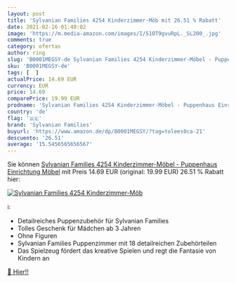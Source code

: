 ```yaml
---
layout: post
title: 'Sylvanian Families 4254 Kinderzimmer-Möb mit 26.51 % Rabatt'
date: 2021-02-16 01:49:02
image: 'https://m.media-amazon.com/images/I/51OT9gvuRpL._SL200_.jpg'
comments: true
category: ofertas
author: ring
slug: 'B0001MEGSY-de Sylvanian Families 4254 Kinderzimmer-Möbel - Puppenhaus...'
sku: 'B0001MEGSY-de'
tags: [  ]
actualPrice: 14.69 EUR
currency: EUR
price: 14.69
comparePrice: 19.99 EUR
prodname: 'Sylvanian Families 4254 Kinderzimmer-Möbel - Puppenhaus Einrichtung Möbel'
country: 'de'
flag: '🇩🇪'
brand: 'Sylvanian Families'
buyurl: 'https://www.amazon.de/dp/B0001MEGSY/?tag=tolees0ca-21'
descuento: '26.51'
average: '15.5456565656567'
---
```


Sie können [Sylvanian Families 4254 Kinderzimmer-Möbel - Puppenhaus Einrichtung Möbel](https://www.amazon.de/dp/B0001MEGSY/?tag=tolees0ca-21) mit Preis 14.69 EUR (original: 19.99 EUR) 26.51 % Rabatt hier:

[![Sylvanian Families 4254 Kinderzimmer-Möb](https://m.media-amazon.com/images/I/51OT9gvuRpL._SL200_.jpg)](https://www.amazon.de/dp/B0001MEGSY/?tag=tolees0ca-21)

ℹ️:

- Detailreiches Puppenzubehör für Sylvanian Families
- Tolles Geschenk für Mädchen ab 3 Jahren
- Ohne Figuren
- Sylvanian Families Puppenzimmer mit 18 detailreichen Zubehörteilen
- Das Spielzeug fördert das kreative Spielen und regt die Fantasie von Kindern an

[🛒 Hier!!](https://www.amazon.de/dp/B0001MEGSY/?tag=tolees0ca-21)
